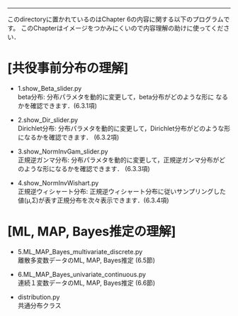 ----------------------------------------------------------------------------------------------------
このdirectoryに置かれているのはChapter 6の内容に関する以下のプログラムです。
このChapterはイメージをつかみにくいので内容理解の助けに使ってください．

# [共役事前分布の理解]

- 1.show_Beta_slider.py   
	beta分布: 分布パラメタを動的に変更して，beta分布がどのような形に
                                    なるかを確認できます．(6.3.1項)
- 2.show_Dir_slider.py   
	Dirichlet分布: 分布パラメタを動的に変更して，Dirichlet分布がどのような形になるかを確認できます． (6.3.2項)

- 3.show_NormInvGam_slider.py   
	正規逆ガンマ分布: 分布パラメタを動的に変更して，正規逆ガンマ分布がどのような形になるかを確認できます． (6.3.3項)

- 4.show_NormInvWishart.py   
	正規逆ウィシャート分布: 正規逆ウィシャート分布に従いサンプリングした値(μ,Σ)が表す正規分布を次々表示できます．(6.3.4項)

# [ML, MAP, Bayes推定の理解]

- 5.ML_MAP_Bayes_multivariate_discrete.py     
	離散多変数データのML, MAP, Bayes推定 (6.5節)
- 6.ML_MAP_Bayes_univariate_continuous.py     
	連続１変数データのML, MAP, Bayes推定 (6.6節)

- distribution.py     
	共通分布クラス
